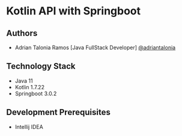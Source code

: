 
# Kotlin API with Springboot


## Authors

- Adrian Talonia Ramos [Java FullStack Developer] [@adriantalonia](https://github.com/adriantalonia)


## Technology Stack
- Java 11
- Kotlin 1.7.22
- Springboot 3.0.2


## Development Prerequisites
- Intellij IDEA